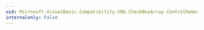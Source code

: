 ```yaml
---
uid: Microsoft.VisualBasic.Compatibility.VB6.CheckBoxArray.ControlRemoved
internalonly: False
---
```

